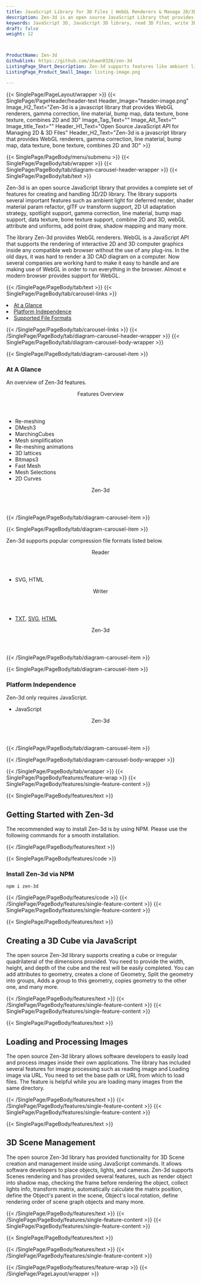 ```yaml
---
title: JavaScript Library for 3D Files | WebGL Renderers & Manage 2D/3D
description: Zen-3d is an open source JavaScript Library that provides WebGL renderers; It supports gamma correction, line material, data texture, bone texture, combines 2D.
keywords: JavaScript 3D, JavaScript 3D library, read 3D Files, write 3D Files, convert 3D Files, Open Source 3D library, Render 3D files, Open Source JS Library, render 3D WebGL, read FBX files, read 3D Collada Files, combine 2D and 3D, WebGL renderers
draft: false
weight: 12



ProductName: Zen-3d
Githublink: https://github.com/shawn0326/zen-3d
ListingPage_Short_Description: Zen-3d supports features like ambient light for deferred render, shader material param refactor, glTF UV transform support, 2D UI adaptation, and more
ListingPage_Product_Small_Image: listing-image.png 

---
```


{{< SinglePage/PageLayout/wrapper >}}
{{< SinglePage/PageHeader/header-text
Header_Image="header-image.png"
Image_H2_Text="Zen-3d is a javascript library that provides WebGL renderers, gamma correction, line material, bump map, data texture, bone texture, combines 2D and 3D"
Image_Tag_Text=""
Image_Alt_Text=""
Image_title_Text=""
Header_H1_Text="Open Source JavaScript API for Managing 2D & 3D Files"
Header_H2_Text="Zen-3d is a javascript library that provides WebGL renderers, gamma correction, line material, bump map, data texture, bone texture, combines 2D and 3D" >}}

{{< SinglePage/PageBody/menu/submenu >}}
{{< SinglePage/PageBody/tab/wrapper >}}
{{< SinglePage/PageBody/tab/diagram-carousel-header-wrapper >}}
{{< SinglePage/PageBody/tab/text >}}



<p>Zen-3d is an open source JavaScript library that provides a complete set of features for creating and handling 3D/2D library. The library supports several important features such as ambient light for deferred render, shader material param refactor, glTF uv transform support, 2D UI adaptation strategy, spotlight support, gamma correction, line material, bump map support, data texture, bone texture support, combine 2D and 3D, webGL attribute and uniforms, add point draw, shadow mapping and many more.</p>
<p>The library Zen-3d provides WebGL renderers. WebGL is a JavaScript API that supports the rendering of interactive 2D and 3D computer graphics inside any compatible web browser without the use of any plug-ins. In the old days, it was hard to render a 3D CAD diagram on a computer. Now several companies are working hard to make it easy to handle and are making use of WebGL in order to run everything in the browser. Almost e modern browser provides support for WebGL.</p>

{{< /SinglePage/PageBody/tab/text >}}
{{< SinglePage/PageBody/tab/carousel-links >}}

<li data-target="#diagramcarousel" data-slide-to="0"><a href="#">At a Glance</a></li>
<li data-target="#diagramcarousel" data-slide-to="2"><a href="#">Platform Independence</a></li>
<li data-target="#diagramcarousel" data-slide-to="1"><a class="activetab" href="#">Supported File Formats</a></li>


{{< /SinglePage/PageBody/tab/carousel-links >}}
{{< /SinglePage/PageBody/tab/diagram-carousel-header-wrapper >}}
{{< SinglePage/PageBody/tab/diagram-carousel-body-wrapper >}}

{{< SinglePage/PageBody/tab/diagram-carousel-item >}}
<h3>At A Glance</h3>
<p>An overview of Zen-3d features.</p>
<div class="diagram1 d1-poi">
<div class="d1-row">
<div class="d1-col d1-right"><header>Features Overview</header>
<ul>
<li>Re-meshing</li>
<li>DMesh3</li>
<li>MarchingCubes</li>
<li>Mesh simplification</li>
<li>Re-meshing animations</li>
<li>3D lattices</li>
<li>Bitmaps3</li>
<li>Fast Mesh</li>
<li>Mesh Selections</li>
<li>2D Curves</li>
</ul>
</div>
</div>
<div class="d1-logo" style="border: none;"><!--<img src='listing-image.png' alt="Compression APIs for .NET" />--><header>Zen-3d</header><footer><small></small></footer></div>
<!--/logo--></div>
<!--/diagram1-->
{{< /SinglePage/PageBody/tab/diagram-carousel-item >}}

{{< SinglePage/PageBody/tab/diagram-carousel-item >}}
<p>Zen-3d supports popular compression file formats listed below.</p>
<div class="diagram1 d2 d1-poi">
<div class="d1-row">
<div class="d1-col d1-left"><header><i class="fa fa-arrows-v"> </i> Reader</header>
<ul>
<li>SVG, HTML</li>
</ul>
</div>
<!--/left-->
<div class="d1-col d1-right"><header><i class="fa fa-long-arrow-down"> </i> Writer</header>
<ul>
<li><a href="https://docs.fileformat.com/word-processing/txt/">TXT</a>, <a href="https://docs.fileformat.com/page-description-language/svg/">SVG</a>, <a href="https://docs.fileformat.com/web/html/">HTML</a></li>
</ul>
</div>
<!--/right--></div>
<!--/row-->
<div class="d1-logo" style="border: none;"><!--<img src='listing-image.png' alt="Compression APIs for .NET" />--><header>Zen-3d</header><footer><small></small></footer></div>
<!--/logo--></div>
<!--/diagram2-->
{{< /SinglePage/PageBody/tab/diagram-carousel-item >}}

{{< SinglePage/PageBody/tab/diagram-carousel-item >}}
<h3>Platform Independence</h3>
<p>Zen-3d only requires JavaScript.</p>
<div class="diagram1 d1-poi">
<div class="d1-row">
<div class="d1-col d1-left">
<ul>
<li>JavaScript</li>
</ul>
</div>
<!--/left-->
<div class="d1-col d1-right"> </div>
<!--/right--></div>
<!--/row-->
<div class="d1-logo" style="border: none;"><!--<img src='listing-image.png' alt="Compression APIs for .NET" />--><header>Zen-3d</header><footer><small></small></footer></div>
<!--/logo--></div>
<!--/diagram2 -->
{{< /SinglePage/PageBody/tab/diagram-carousel-item >}}

{{< /SinglePage/PageBody/tab/diagram-carousel-body-wrapper >}}

{{< /SinglePage/PageBody/tab/wrapper >}}
{{< SinglePage/PageBody/features/feature-wrap >}}
{{< SinglePage/PageBody/features/single-feature-content >}}

{{< SinglePage/PageBody/features/text >}}
<h2 class="h2title">Getting Started with Zen-3d</h2>
<p>The recommended way to install Zen-3d is by using NPM. Please use the following commands for a smooth installation.</p>
{{< /SinglePage/PageBody/features/text >}}

{{< SinglePage/PageBody/features/code >}}
<h3>Install Zen-3d via NPM</h3>
<pre><code class="html">npm i zen-3d </code></pre>

{{< /SinglePage/PageBody/features/code >}}
{{< /SinglePage/PageBody/features/single-feature-content >}}
{{< SinglePage/PageBody/features/single-feature-content >}}

{{< SinglePage/PageBody/features/text >}}
<h2 class="h2title">Creating a 3D Cube via JavaScript</h2>
<p>The open source Zen-3d library supports creating a cube or irregular quadrilateral of the dimensions provided. You need to provide the width, height, and depth of the cube and the rest will be easily completed. You can add attributes to geometry, creates a clone of Geometry, Split the geometry into groups, Adds a group to this geometry, copies geometry to the other one, and many more.</p>

{{< /SinglePage/PageBody/features/text >}}
{{< /SinglePage/PageBody/features/single-feature-content >}}
{{< SinglePage/PageBody/features/single-feature-content >}}

{{< SinglePage/PageBody/features/text >}}
<h2 class="h2title">Loading and Processing Images</h2>
<p>The open source Zen-3d library allows software developers to easily load and process images inside their own applications. The library has included several features for image processing such as reading image and Loading image via URL. You need to set the base path or URL from which to load files. The feature is helpful while you are loading many images from the same directory.</p>
{{< /SinglePage/PageBody/features/text >}}
{{< /SinglePage/PageBody/features/single-feature-content >}}
{{< SinglePage/PageBody/features/single-feature-content >}}

{{< SinglePage/PageBody/features/text >}}
<h2 class="h2title">3D Scene Management</h2>
<p>The open source Zen-3d library has provided functionality for 3D Scene creation and management inside using JavaScript commands. It allows software developers to place objects, lights, and cameras. Zen-3d supports Scenes rendering and has provided several features, such as render object into shadow map, checking the frame before rendering the object, collect lights info, transform matrix, automatically calculate the matrix position, define the Object's parent in the scene, Object's local rotation, define rendering order of scene graph objects and many more.</p>

{{< /SinglePage/PageBody/features/text >}}
{{< /SinglePage/PageBody/features/single-feature-content >}}
{{< SinglePage/PageBody/features/single-feature-content >}}

{{< SinglePage/PageBody/features/text >}}
 


{{< /SinglePage/PageBody/features/text >}}
{{< /SinglePage/PageBody/features/single-feature-content >}}

{{< /SinglePage/PageBody/features/feature-wrap >}}
{{< /SinglePage/PageLayout/wrapper >}}